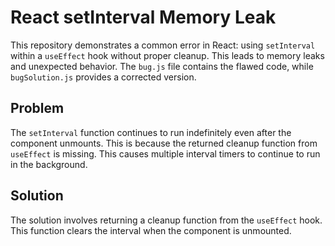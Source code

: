 # React setInterval Memory Leak

This repository demonstrates a common error in React: using `setInterval` within a `useEffect` hook without proper cleanup. This leads to memory leaks and unexpected behavior.  The `bug.js` file contains the flawed code, while `bugSolution.js` provides a corrected version.

## Problem
The `setInterval` function continues to run indefinitely even after the component unmounts. This is because the returned cleanup function from `useEffect` is missing. This causes multiple interval timers to continue to run in the background.

## Solution
The solution involves returning a cleanup function from the `useEffect` hook. This function clears the interval when the component is unmounted.